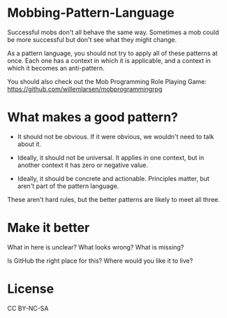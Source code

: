 # Mobbing-Pattern-Language

Successful mobs don't all behave the same way. Sometimes a mob could be more successful but don't see what they might change.

As a pattern language, you should not try to apply all of these patterns at once. Each one has a context in which it is applicable, and a context in which it becomes an anti-pattern.

You should also check out the Mob Programming Role Playing Game: https://github.com/willemlarsen/mobprogrammingrpg

# What makes a good pattern?

- It should not be obvious. If it were obvious, we wouldn't need to talk about it.

- Ideally, it should not be universal. It applies in one context, but in another context it has zero or negative value.

- Ideally, it should be concrete and actionable. Principles matter, but aren't part of the pattern language.

These aren't hard rules, but the better patterns are likely to meet all three.

# Make it better

What in here is unclear? What looks wrong? What is missing? 

Is GitHub the right place for this? Where would you like it to live?

# License

CC BY-NC-SA

